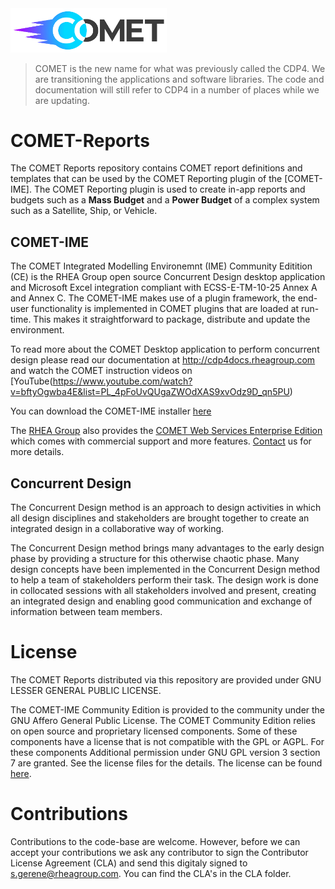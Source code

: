 <img src="https://github.com/RHEAGROUP/CDP4-Reports/raw/master/COMET.jpg" width="250">

> COMET is the new name for what was previously called the CDP4. We are transitioning the applications and software libraries. The code and documentation will still refer to CDP4 in a number of places while we are updating.

# COMET-Reports

The COMET Reports repository contains COMET report definitions and templates that can be used by the COMET Reporting plugin of the [COMET-IME]. The COMET Reporting plugin is used to create in-app reports and budgets such as a **Mass Budget** and a **Power Budget** of a complex system such as a Satellite, Ship, or Vehicle.

## COMET-IME

The COMET Integrated Modelling Environemnt (IME) Community Editition (CE) is the RHEA Group open source Concurrent Design desktop application and Microsoft Excel integration compliant with ECSS-E-TM-10-25 Annex A and Annex C. The COMET-IME makes use of a plugin framework, the end-user functionality is implemented in COMET plugins that are loaded at run-time. This makes it straightforward to package, distribute and update the environment.

To read more about the COMET Desktop application to perform concurrent design please read our documentation at http://cdp4docs.rheagroup.com and watch the COMET instruction videos on [YouTube(https://www.youtube.com/watch?v=bftyOgwba4E&list=PL_4pFoUvQUgaZWOdXAS9xvOdz9D_qn5PU)

You can download the COMET-IME installer [here](https://github.com/RHEAGROUP/COMET-IME-Community-Edition/releases)

The [RHEA Group](https://www.rheagroup.com) also provides the [COMET Web Services Enterprise Edition](https://github.com/RHEAGROUP/COMET-WebServices-Community-Edition/wiki/COMET-Web-Services-Enterprise-Edition) which comes with commercial support and more features. [Contact](https://www.rheagroup.com/contact) us for more details.

## Concurrent Design

The Concurrent Design method is an approach to design activities in which all design disciplines and stakeholders are brought together to create an integrated design in a collaborative way of working.

The Concurrent Design method brings many advantages to the early design phase by providing a structure for this otherwise chaotic phase. Many design concepts have been implemented in the Concurrent Design method to help a team of stakeholders perform their task. The design work is done in collocated sessions with all stakeholders involved and present, creating an integrated design and enabling good communication and exchange of information between team members.

# License

The COMET Reports distributed via this repository are provided under GNU LESSER GENERAL PUBLIC LICENSE.

The COMET-IME Community Edition is provided to the community under the GNU Affero General Public License. The COMET Community Edition relies on open source and proprietary licensed components. Some of these components have a license that is not compatible with the GPL or AGPL. For these components Additional permission under GNU GPL version 3 section 7 are granted. See the license files for the details. The license can be found [here](LICENSE).

# Contributions

Contributions to the code-base are welcome. However, before we can accept your contributions we ask any contributor to sign the Contributor License Agreement (CLA) and send this digitaly signed to s.gerene@rheagroup.com. You can find the CLA's in the CLA folder.